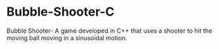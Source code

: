 # Bubble-Shooter-C
Bubble Shooter- A game developed in C++ that uses a shooter to hit the moving ball moving in a sinusoidal motion.
